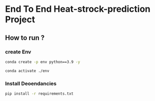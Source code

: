 # End To End Heat-strock-prediction Project



## How to run ?

### create Env
```bash
conda create -p env python==3.9 -y
```

```bash
conda activate ./env
```

### Install Deoendancies
```bash
pip install -r requirements.txt
```